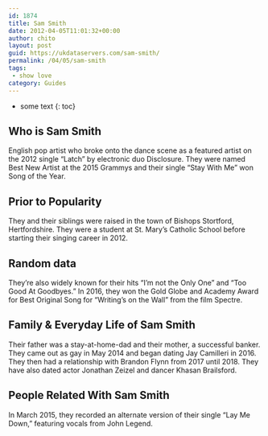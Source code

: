 ```yaml
---
id: 1874
title: Sam Smith
date: 2012-04-05T11:01:32+00:00
author: chito
layout: post
guid: https://ukdataservers.com/sam-smith/
permalink: /04/05/sam-smith
tags:
 - show love
category: Guides
---
```


* some text
{: toc}
          
          
## Who is  Sam Smith
                  
                  
                  
English pop artist who broke onto the dance scene as a featured artist on the 2012 single &#8220;Latch&#8221; by electronic duo Disclosure. They were named Best New Artist at the 2015 Grammys and their single &#8220;Stay With Me&#8221; won Song of the Year.   
                  
                
                
                
## Prior to Popularity 
                  
                  
                  
They and their siblings were raised in the town of Bishops Stortford, Hertfordshire. They were a student at St. Mary&#8217;s Catholic School before starting their singing career in 2012. 
                  
                
                
                
## Random data 
                  
                  
                  
They&#8217;re also widely known for their hits &#8220;I&#8217;m not the Only One&#8221; and &#8220;Too Good At Goodbyes.&#8221; In 2016, they won the Gold Globe and Academy Award for Best Original Song for &#8220;Writing&#8217;s on the Wall&#8221; from the film Spectre. 
                  
                
                
                
## Family & Everyday Life of Sam Smith
                  
                  
                  
Their father was a stay-at-home-dad and their mother, a successful banker. They came out as gay in May 2014 and began dating Jay Camilleri in 2016. They then had a relationship with Brandon Flynn from 2017 until 2018. They have also dated actor Jonathan Zeizel and dancer Khasan Brailsford.
                  
                
                
                
## People Related With  Sam Smith
                  
                  
                  
In March 2015, they recorded an alternate version of their single &#8220;Lay Me Down,&#8221; featuring vocals from John Legend.
                  
                
              
            
          
          
          
    
    
  
